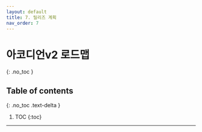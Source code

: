 ```yaml
---
layout: default
title: 7. 릴리즈 계획
nav_order: 7
---
```


# 아코디언v2 로드맵
{: .no_toc }

## Table of contents
{: .no_toc .text-delta }

1. TOC
{:toc}

---
